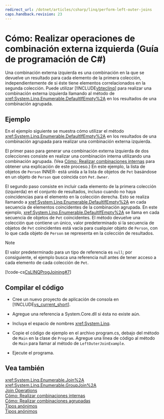 ```yaml
---
redirect_url: /dotnet/articles/csharp/linq/perform-left-outer-joins
caps.handback.revision: 23
---
```

# C&#243;mo: Realizar operaciones de combinaci&#243;n externa izquierda (Gu&#237;a de programaci&#243;n de C#)
Una combinación externa izquierda es una combinación en la que se devuelve un resultado para cada elemento de la primera colección, independientemente de si éste tiene elementos correlacionados en la segunda colección.  Puede utilizar [!INCLUDE[vbteclinq](../../../csharp/includes/vbteclinq-md.md)] para realizar una combinación externa izquierda llamando al método de <xref:System.Linq.Enumerable.DefaultIfEmpty%2A> en los resultados de una combinación agrupada.  
  
## Ejemplo  
 En el ejemplo siguiente se muestra cómo utilizar el método <xref:System.Linq.Enumerable.DefaultIfEmpty%2A> en los resultados de una combinación agrupada para realizar una combinación externa izquierda.  
  
 El primer paso para generar una combinación externa izquierda de dos colecciones consiste en realizar una combinación interna utilizando una combinación agrupada.  \(Vea [Cómo: Realizar combinaciones internas](../../../csharp/programming-guide/linq-query-expressions/how-to-perform-inner-joins.md) para obtener una explicación de este proceso.\) En este ejemplo, la lista de objetos de `Person` INNER\- está unida a la lista de objetos de `Pet` basándose en un objeto de `Person` que coincida con `Pet.Owner`.  
  
 El segundo paso consiste en incluir cada elemento de la primera colección \(izquierda\) en el conjunto de resultados, incluso cuando no haya coincidencias para el elemento en la colección derecha.  Esto se realiza llamando a <xref:System.Linq.Enumerable.DefaultIfEmpty%2A> en cada secuencia de elementos coincidentes de la combinación agrupada.  En este ejemplo, <xref:System.Linq.Enumerable.DefaultIfEmpty%2A> se llama en cada secuencia de objetos de `Pet` coincidentes.  El método devuelve una colección que contiene un único, valor predeterminado si la secuencia de objetos de `Pet` coincidentes está vacía para cualquier objeto de `Person`, con lo que cada objeto de `Person` se representa en la colección de resultados.  
  
> [!NOTE]
>  El valor predeterminado para un tipo de referencia es `null`; por consiguiente, el ejemplo busca una referencia null antes de tener acceso a cada elemento de cada colección de `Pet`.  
  
 [!code-cs[CsLINQProgJoining#7](../../../csharp/programming-guide/linq-query-expressions/codesnippet/CSharp/how-to-perform-left-outer-joins_1.cs)]  
  
## Compilar el código  
  
-   Cree un nuevo proyecto de aplicación de consola en [!INCLUDE[vs_current_short](../../../csharp/programming-guide/classes-and-structs/includes/vs-current-short-md.md)].  
  
-   Agregue una referencia a System.Core.dll si ésta no existe aún.  
  
-   Incluya el espacio de nombres <xref:System.Linq>.  
  
-   Copie el código de ejemplo en el archivo program.cs, debajo del método de `Main` en la clase de `Program`.  Agregue una línea de código al método de `Main` para llamar al método de `LeftOuterJoinExample`.  
  
-   Ejecute el programa.  
  
## Vea también  
 <xref:System.Linq.Enumerable.Join%2A>   
 <xref:System.Linq.Enumerable.GroupJoin%2A>   
 [Join Operations](../../../visual-basic/programming-guide/concepts/linq/join-operations.md)   
 [Cómo: Realizar combinaciones internas](../../../csharp/programming-guide/linq-query-expressions/how-to-perform-inner-joins.md)   
 [Cómo: Realizar combinaciones agrupadas](../../../csharp/programming-guide/linq-query-expressions/how-to-perform-grouped-joins.md)   
 [Tipos anónimos](../../../csharp/programming-guide/classes-and-structs/anonymous-types.md)   
 [Tipos anónimos](../../../visual-basic/programming-guide/language-features/objects-and-classes/anonymous-types.md)